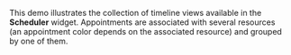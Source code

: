 This demo illustrates the collection of&nbsp;timeline views available in&nbsp;the **Scheduler** widget. Appointments are associated with several resources (an&nbsp;appointment color depends on&nbsp;the associated resource) and grouped by&nbsp;one of&nbsp;them.